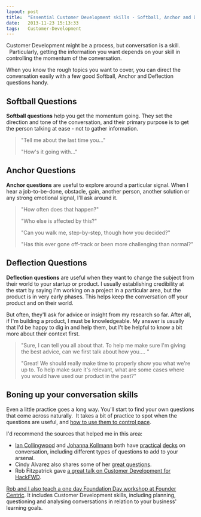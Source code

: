```yaml
---
layout: post
title:  "Essential Customer Development skills - Softball, Anchor and Deflection questions"
date:   2013-11-23 15:13:33
tags:   Customer-Development
---
```


Customer Development might be a process, but conversation is a skill.   Particularly, getting the information you want depends on your skill in controlling the momentum of the conversation.

When you know the rough topics you want to cover, you can direct the conversation easily with a few good Softball, Anchor and Deflection questions handy.
<h2>Softball Questions</h2>
<strong>Softball questions</strong> help you get the momentum going. They set the direction and tone of the conversation, and their primary purpose is to get the person talking at ease - not to gather information.
<blockquote>"Tell me about the last time you…"

"How's it going with…"</blockquote>
<h2>Anchor Questions</h2>
<strong>Anchor questions</strong> are useful to explore around a particular signal. When I hear a job-to-be-done, obstacle, gain, another person, another solution or any strong emotional signal, I'll ask around it.
<blockquote>"How often does that happen?"

"Who else is affected by this?"

"Can you walk me, step-by-step, though how you decided?"

"Has this ever gone off-track or been more challenging than normal?"</blockquote>
<h2>Deflection Questions</h2>
<strong>Deflection questions</strong> are useful when they want to change the subject from their world to your startup or product. I usually establishing credibility at the start by saying I'm working on a project in a particular area, but the product is in very early phases. This helps keep the conversation off your product and on their world.

But often, they'll ask for advice or insight from my research so far. After all, if I'm building a product, I must be knowledgeable. My answer is usually that I'd be happy to dig in and help them, but I't be helpful to know a bit more about their context first.
<blockquote>"Sure, I can tell you all about that. To help me make sure I'm giving the best advice, can we first talk about how you…. "

"Great! We should really make time to properly show you what we're up to. To help make sure it's relevant, what are some cases where you would have used our product in the past?"</blockquote>
<h2>Boning up your conversation skills</h2>
Even a little practice goes a long way. You'll start to find your own questions that come across naturally.  It takes a bit of practice to spot when the questions are useful, and <a href="http://www.saintsal.com/2012/09/what-spies-can-teach-us-about-customer-development/">how to use them to control pace</a>.

I'd recommend the sources that helped me in this area:
<ul>
	<li><a href="http://leanca.mp/2012/09/how-to-get-what-you-need-when-youre-out-of-the-building-by-ian-collingwood-johnnyforeigner/">Ian Collingwood</a> and <a href="http://leanca.mp/2012/09/how-to-plan-and-make-sense-of-customer-development-using-ux-techniques-by-johannakoll/">Johanna Kollmann</a> both have <a href="http://leanca.mp/2012/09/how-to-get-what-you-need-when-youre-out-of-the-building-by-ian-collingwood-johnnyforeigner/">practical</a> <a href="http://leanca.mp/2012/09/how-to-plan-and-make-sense-of-customer-development-using-ux-techniques-by-johannakoll/">decks</a> on conversation, including different types of questions to add to your arsenal.</li>
	<li>Cindy Alvarez also shares some of her <a href="http://www.cindyalvarez.com/communication/customer-development-interviews-how-to-what-you-should-be-learning">great questions</a>.</li>
	<li>Rob Fitzpatrick gave <a href="http://foundercentric.com/#customerlearning">a great talk on Customer Development for HackFWD</a>.</li>
</ul>
<a href="http://foundercentric.com/fday/">Rob and I also teach a one day Foundation Day workshop at Founder Centric</a>. It includes Customer Development skills, including planning, questioning and analysing conversations in relation to your business' learning goals.

&nbsp;
